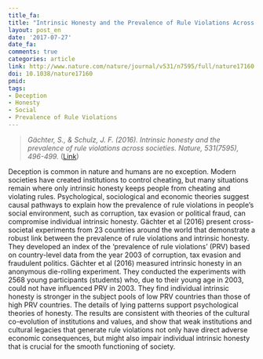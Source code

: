 ```yaml
---
title_fa: 
title: "Intrinsic Honesty and the Prevalence of Rule Violations Across Societies"
layout: post_en
date: '2017-07-27'
date_fa:
comments: true
categories: article
link: http://www.nature.com/nature/journal/v531/n7595/full/nature17160.html
doi: 10.1038/nature17160
pmid:
tags:
- Deception
- Honesty
- Social
- Prevalence of Rule Violations
---
```


> *Gächter, S., & Schulz, J. F. (2016). Intrinsic honesty and the prevalence of rule violations across societies. Nature, 531(7595), 496-499.*
([Link](http://www.nature.com/nature/journal/v531/n7595/full/nature17160.html))

Deception is common in nature and humans are no exception. Modern societies have created institutions to control cheating, but many situations remain where only intrinsic honesty keeps people from cheating and violating rules. Psychological, sociological and economic theories suggest causal pathways to explain how the prevalence of rule violations in people’s social environment, such as corruption, tax evasion or political fraud, can compromise individual intrinsic honesty. Gächter et al (2016) present cross-societal experiments from 23 countries around the world that demonstrate a robust link between the prevalence of rule violations and intrinsic honesty. They developed an index of the ‘prevalence of rule violations’ (PRV) based on country-level data from the year 2003 of corruption, tax evasion and fraudulent politics. Gächter et al (2016) measured intrinsic honesty in an anonymous die-rolling experiment. They conducted the experiments with 2568 young participants (students) who, due to their young age in 2003, could not have influenced PRV in 2003. They find individual intrinsic honesty is stronger in the subject pools of low PRV countries than those of high PRV countries. The details of lying patterns support psychological theories of honesty. The results are consistent with theories of the cultural co-evolution of institutions and values, and show that weak institutions and cultural legacies that generate rule violations not only have direct adverse economic consequences, but might also impair individual intrinsic honesty that is crucial for the smooth functioning of society.
